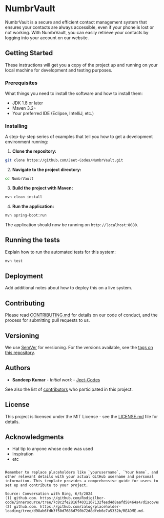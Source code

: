 # NumbrVault

NumbrVault is a secure and efficient contact management system that ensures your contacts are always accessible, even if your phone is lost or not working. With NumbrVault, you can easily retrieve your contacts by logging into your account on our website.

## Getting Started

These instructions will get you a copy of the project up and running on your local machine for development and testing purposes.

### Prerequisites

What things you need to install the software and how to install them:

- JDK 1.8 or later
- Maven 3.2+
- Your preferred IDE (Eclipse, IntelliJ, etc.)

### Installing

A step-by-step series of examples that tell you how to get a development environment running:

1. **Clone the repository:**

```bash
git clone https://github.com/Jeet-Codes/NumbrVault.git
```

2. **Navigate to the project directory:**

```bash
cd NumbrVault
```

3. **Build the project with Maven:**

```bash
mvn clean install
```

4. **Run the application:**

```bash
mvn spring-boot:run
```

The application should now be running on `http://localhost:8080`.

## Running the tests

Explain how to run the automated tests for this system:

```bash
mvn test
```

## Deployment

Add additional notes about how to deploy this on a live system.

## Contributing

Please read [CONTRIBUTING.md](https://github.com/Jeet-Codes/NumbrVault/CONTRIBUTING.md) for details on our code of conduct, and the process for submitting pull requests to us.

## Versioning

We use [SemVer](http://semver.org/) for versioning. For the versions available, see the [tags on this repository](https://github.com/Jeet-Codes/NumbrVault/tags).

## Authors

* **Sandeep Kumar** - *Initial work* - [Jeet-Codes](https://github.com/Jeet-Codes)

See also the list of [contributors](https://github.com/yourusername/NumbrVault/contributors) who participated in this project.

## License

This project is licensed under the MIT License - see the [LICENSE.md](LICENSE.md) file for details.

## Acknowledgments

* Hat tip to anyone whose code was used
* Inspiration
* etc
```

Remember to replace placeholders like `yourusername`, `Your Name`, and other relevant details with your actual GitHub username and personal information. This template provides a comprehensive guide for users to set up and contribute to your project.

Source: Conversation with Bing, 6/5/2024
(1) github.com. https://github.com/Rodigilber-code/innersource/tree/7c8c2fe2816f4031167132feed4d8aafd58464a4/discoverable%2Fpurplebooth.md.
(2) github.com. https://github.com/zalog/placeholder-loading/tree/d98ab6fdb3f50d7686d790b72d8dfeb6e7a5332b/README.md.
